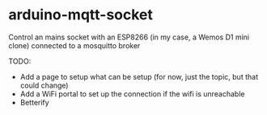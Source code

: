 # arduino-mqtt-socket

Control an mains socket with an ESP8266 (in my case, a Wemos D1 mini clone) connected to a mosquitto broker

TODO:
* Add a page to setup what can be setup (for now, just the topic, but that could change)
* Add a WiFi portal to set up the connection if the wifi is unreachable
* Betterify
